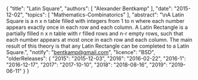 {
    "title": "Latin Square",
    "authors": [
        "Alexander Bentkamp"
    ],
    "date": "2015-12-02",
    "topics": [
        "Mathematics-Combinatorics"
    ],
    "abstract": "\nA Latin Square is a n x n table filled with integers from 1 to n where each number appears exactly once in each row and each column. A Latin Rectangle is a partially filled n x n table with r filled rows and n-r empty rows, such that each number appears at most once in each row and each column. The main result of this theory is that any Latin Rectangle can be completed to a Latin Square.",
    "notify": "bentkamp@gmail.com",
    "licence": "BSD",
    "olderReleases": {
        "2015": "2015-12-03",
        "2016": "2016-02-22",
        "2016-1": "2016-12-17",
        "2017": "2017-10-10",
        "2018": "2018-08-16",
        "2019": "2019-06-11"
    }
}
